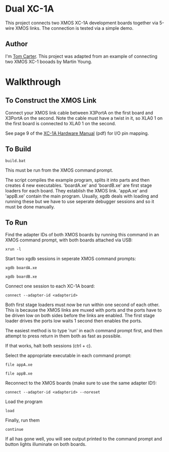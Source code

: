 Dual XC-1A
==========

This project connects two XMOS XC-1A development boards together via 5-wire XMOS
links. The connection is tested via a simple demo.

Author
------

I'm [Tom Carter][me]. This project was adapted from an example of connecting two XMOS
XC-1 booads by Martin Young.

Walkthrough
===========

To Construct the XMOS Link
--------------------------

Connect your XMOS link cable between X3PortA on the first board and X3PortA on the
second. Note the cable must have a twist in it, so XLA0 1 on the first board is
connected to XLA0 1 on the second.

See page 9 of the [XC-1A Hardware Manual][manual] (pdf) for I/O pin mapping.

To Build
--------

	build.bat

This must be run from the XMOS command prompt.

The script compiles the example program, splits it into parts and then creates 4 new
executables. 'boardA.xe' and 'boardB.xe' are first stage loaders for each board. They
establish the XMOS link. 'appA.xe' and 'appB.xe' contain the main program. Usually,
xgdb deals with loading and running these but we have to use seperate debugger
sessions and so it must be done manually.

To Run
------

Find the adapter IDs of both XMOS boards by running this command in an XMOS command
prompt, with both boards attached via USB:

	xrun -l

Start two xgdb sessions in seperate XMOS command prompts:

	xgdb boardA.xe

	xgdb boardB.xe

Connect one session to each XC-1A board:

	connect --adapter-id <adapterid>

Both first stage loaders must now be run within one second of each other. This is
because the XMOS links are muxed with ports and the ports have to be driven low on 
both sides before the links are enabled. The first stage loader drives the ports low 
waits 1 second then enables the ports. 

The easiest method is to type 'run' in each command prompt first, and then attempt to
press return in them both as fast as possible. 

If that works, halt both sessions (ctrl + c).

Select the appropriate executable in each command prompt:

	file appA.xe

	file appB.xe

Reconnect to the XMOS boards (make sure to use the same adapter ID!):

	connect --adapter-id <adapterid> --noreset

Load the program

	load

Finally, run them

	continue

If all has gone well, you will see output printed to the command prompt and button
lights illuminate on both boards.



[me]:http://www.tomcarter.org.uk
[manual]:https://www.xmos.com/download/public/XC-1A-Hardware-Manual(1).pdf
